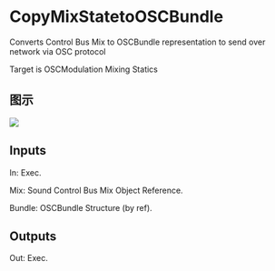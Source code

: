 # CopyMixStatetoOSCBundle

Converts Control Bus Mix to OSCBundle representation to send over network via OSC protocol

Target is OSCModulation Mixing Statics

## 图示

![]($-20221218-18060577.png)

## Inputs

In: Exec.

Mix: Sound Control Bus Mix Object Reference.

Bundle: OSCBundle Structure (by ref).  

## Outputs

Out: Exec.

